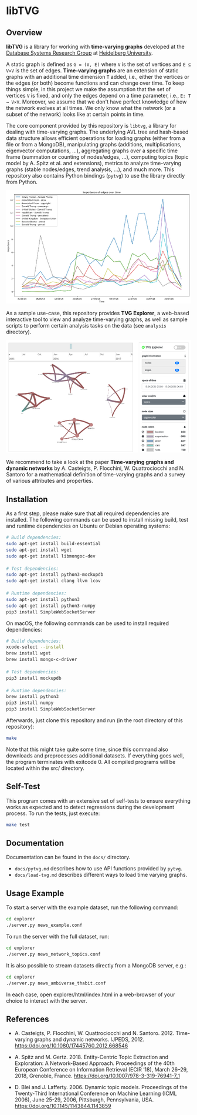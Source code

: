 libTVG
======

## Overview

**libTVG** is a library for working with **time-varying graphs** developed
at the [Database Systems Research Group](http://dbs.ifi.uni-heidelberg.de/)
at [Heidelberg University](http://www.uni-heidelberg.de/index_e.html).

A static graph is defined as `G = (V, E)` where `V` is the set of vertices
and `E ⊆ V×V` is the set of edges. **Time-varying graphs** are an extension of
static graphs with an additional time dimension `T` added, i.e., either the
vertices or the edges (or both) become functions and can change over time.
To keep things simple, in this project we make the assumption that the set
of vertices `V` is fixed, and only the edges depend on a time parameter,
i.e., `E: T → V×V`. Moreover, we assume that we don't have perfect knowledge
of how the network evolves at all times. We only know what the network (or a
subset of the network) looks like at certain points in time.

The core component provided by this repository is `libtvg`, a library for
dealing with time-varying graphs. The underlying AVL tree and hash-based data
structure allows efficient operations for loading graphs (either from a file
or from a MongoDB), manipulating graphs (additions, multiplications,
eigenvector computations, ...), aggregating graphs over a specific time frame
(summation or counting of nodes/edges, ...), computing topics (topic model by
A. Spitz et al. and extensions), metrics to analyze time-varying graphs
(stable nodes/edges, trend analysis, ...), and much more. This repository also
contains Python bindings (`pytvg`) to use the library directly from Python.

![Sample analysis](images/edge_importance.png "Sample analysis")

As a sample use-case, this repository provides **TVG Explorer**, a web-based
interactive tool to view and analyze time-varying graphs, as well as sample
scripts to perform certain analysis tasks on the data (see `analysis`
directory).

![TVG Explorer](images/explorer.png "TVG Explorer")

We recommend to take a look at the paper **Time-varying graphs and dynamic
networks** by A. Casteigts, P. Flocchini, W. Quattrociocchi and N. Santoro
for a mathematical definition of time-varying graphs and a survey of various
attributes and properties.

## Installation

As a first step, please make sure that all required dependencies are installed.
The following commands can be used to install missing build, test and runtime
dependencies on Ubuntu or Debian operating systems:

```bash
# Build dependencies:
sudo apt-get install build-essential
sudo apt-get install wget
sudo apt-get install libmongoc-dev

# Test dependencies:
sudo apt-get install python3-mockupdb
sudo apt-get install clang llvm lcov

# Runtime dependencies:
sudo apt-get install python3
sudo apt-get install python3-numpy
pip3 install SimpleWebSocketServer
```

On macOS, the following commands can be used to install required dependencies:

```bash
# Build dependencies:
xcode-select --install
brew install wget
brew install mongo-c-driver

# Test dependencies:
pip3 install mockupdb

# Runtime dependencies:
brew install python3
pip3 install numpy
pip3 install SimpleWebSocketServer
```

Afterwards, just clone this repository and run (in the root directory of this
repository):

```bash
make
```

Note that this might take quite some time, since this command also downloads
and preprocesses additional datasets. If everything goes well, the program
terminates with exitcode 0. All compiled programs will be located within the
src/ directory.

## Self-Test

This program comes with an extensive set of self-tests to ensure everything
works as expected and to detect regressions during the development process.
To run the tests, just execute:

```bash
make test
```

## Documentation

Documentation can be found in the `docs/` directory.

* `docs/pytvg.md` describes how to use API functions provided by `pytvg`.
* `docs/load-tvg.md` describes different ways to load time varying graphs.

## Usage Example

To start a server with the example dataset, run the following command:

```bash
cd explorer
./server.py news_example.conf
```

To run the server with the full dataset, run:

```bash
cd explorer
./server.py news_network_topics.conf
```

It is also possible to stream datasets directly from a MongoDB server, e.g.:

```bash
cd explorer
./server.py news_ambiverse_thabit.conf
```

In each case, open explorer/html/index.html in a web-browser of your
choice to interact with the server.

## References

* A. Casteigts, P. Flocchini, W. Quattrociocchi and N. Santoro. 2012. Time-varying graphs and dynamic networks. IJPEDS, 2012. https://doi.org/10.1080/17445760.2012.668546

* A. Spitz and M. Gertz. 2018. Entity-Centric Topic Extraction and Exploration: A Network-Based Approach. Proceedings of the 40th European Conference on Information Retrieval (ECIR ’18), March 26–29, 2018, Grenoble, France. https://doi.org/10.1007/978-3-319-76941-7_1

* D. Blei and J. Lafferty. 2006. Dynamic topic models. Proceedings of the Twenty-Third International Conference on Machine Learning (ICML 2006), June 25-29, 2006, Pittsburgh, Pennsylvania, USA. https://doi.org/10.1145/1143844.1143859

